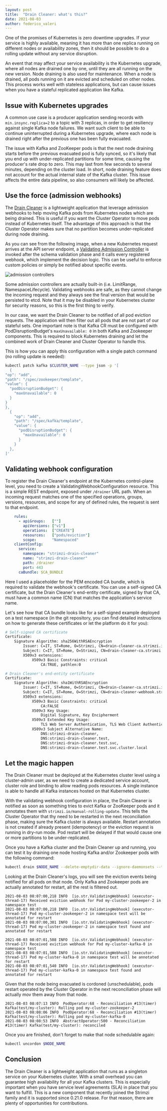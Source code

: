```yaml
---
layout: post
title:  "Drain Cleaner: what's this?"
date: 2021-08-03
author: federico_valeri
---
```


One of the promises of Kubernetes is zero downtime upgrades. If your service is highly available, meaning it has more 
than one replica running on different nodes or availability zones, then it should be possible to do a rolling update 
without any service disruption.

An event that may affect your service availability is the Kubernetes upgrade, where all nodes are drained one by one, 
until they are all running on the new version. Node draining is also used for maintenance. When a node is drained, all 
pods running on it are evicted and scheduled on other nodes. This process works well with stateless applications, but 
can cause issues when you have a stateful replicated application like Kafka.

<!--more-->

## Issue with Kubernetes upgrades

A common use case is a producer application sending records with `min.insync.replica=2` to a topic with 3 replicas, in 
order to get resiliency against single Kafka node failures. We want such client to be able to continue uninterrupted 
during a Kubernetes upgrade, where each node is drained right after the previous one has been fully evacuated.

The issue with Kafka and ZooKeeper pods is that the next node draining starts before the previous evacuated pod is fully 
synced, so it's likely that you end up with under-replicated partitions for some time, causing the producer's rate drop 
to zero. This may last from few seconds to several minutes, depending on the cluster load. In short, node draining 
feature does not account for the actual internal state of the Kafka cluster. This issue affects the entire data 
pipeline, so also consumers will likely be affected.

## Use the force (admission webhooks)

The [Drain Cleaner](https://github.com/strimzi/drain-cleaner) is a lightweight application that leverage admission 
webhooks to help moving Kafka pods from Kubernetes nodes which are being drained. This is useful if you want the Cluster 
Operator to move pods instead of Kubernetes itself. The advantage of this approach is that the Cluster Operator makes 
sure that no partition becomes under-replicated during node draining.

As you can see from the following image, when a new Kubernetes request arrives at the API server endpoint, a [Validating 
Admission Controller](https://kubernetes.io/docs/reference/access-authn-authz/extensible-admission-controllers) is 
invoked after the schema validation phase and it calls every registered webhook, which implement the decision logic. 
This can be useful to enforce custom policies or simply be notified about specific events.

![admission controllers](/assets/images/posts/2021-08-03-admission-controllers.png)

Some admission controllers are actually built-in (i.e. LimitRange, NamespaceLifecycle). Validating webhooks are safe, as 
they cannot change the incoming request and they always see the final version that would be persisted to etcd. Note that 
it may be disabled in your Kubernetes cluster for security reasons, so this is the first thing to verify.

In our case, we want the Drain Cleaner to be notified of all pod eviction requests. The application will then filter out 
all pods that are not part of our stateful sets. One important note is that Kafka CR must be configured with 
PodDisruptionBudget's `maxUnavailable: 0` in both Kafka and Zookeeper components. This is required to block 
Kubernetes draining and let the combined work of Drain Cleaner and Cluster Operator to handle this. 

This is how you can apply this configuration with a single patch command (no rolling update is needed):

```sh
kubectl patch kafka $CLUSTER_NAME --type json -p '[
  {
"op": "add",
"path": "/spec/zookeeper/template",
"value": {
  "podDisruptionBudget": {
    "maxUnavailable": 0
  }
}
},
  {
    "op": "add",
    "path": "/spec/kafka/template",
    "value": {
      "podDisruptionBudget": {
        "maxUnavailable": 0
      }
    }
  },
]'
```

## Validating webhook configuration

To register the Drain Cleaner's endpoint at the Kubernetes control-plane level, you need to create a 
ValidatingWebhookConfiguration resource. This is a simple REST endpoint, exposed under `/drainer` URL path. When an 
incoming request matches one of the specified operations, groups, versions, resources, and scope for any of defined 
rules, the request is sent to that endpoint.

```yaml
    rules:
      - apiGroups:   [""]
        apiVersions: ["v1"]
        operations:  ["CREATE"]
        resources:   ["pods/eviction"]
        scope:       "Namespaced"
    clientConfig:
      service:
        namespace: "strimzi-drain-cleaner"
        name: "strimzi-drain-cleaner"
        path: /drainer
        port: 443
      caBundle: $CA_BUNDLE
```

Here I used a placeholder for the PEM encoded CA bundle, which is required to validate the webhook's certificate. You 
can use a self-signed CA certificate, but the Drain Cleaner's end-entity certificate, signed by that CA, must have a 
common name (CN) that matches the application's service name.

Let's see how that CA bundle looks like for a self-signed example deployed on a test namespace (in the git repository, 
you can find detailed instructions on how to generate these certificates or let the platform do it for you):

```sh
# Self-signed CA certificate  
Certificate:
    Signature Algorithm: sha256WithRSAEncryption
        Issuer: C=IT, ST=Rome, O=Strimzi, CN=drain-cleaner-ca.strimzi.io
        Subject: C=IT, ST=Rome, O=Strimzi, CN=drain-cleaner-ca.strimzi.io
        X509v3 extensions:
            X509v3 Basic Constraints: critical
                CA:TRUE, pathlen:0

# Drain Cleaner's end-entity certificate         
Certificate:
    Signature Algorithm: sha1WithRSAEncryption
        Issuer: C=IT, ST=Rome, O=Strimzi, CN=drain-cleaner-ca.strimzi.io
        Subject: C=IT, ST=Rome, O=Strimzi, CN=drain-cleaner-webhook.strimzi.io
        X509v3 extensions:
            X509v3 Basic Constraints: critical
                CA:FALSE
            X509v3 Key Usage: 
                Digital Signature, Key Encipherment
            X509v3 Extended Key Usage: 
                TLS Web Server Authentication, TLS Web Client Authentication
            X509v3 Subject Alternative Name: 
                DNS:strimzi-drain-cleaner, 
                DNS:strimzi-drain-cleaner.test, 
                DNS:strimzi-drain-cleaner.test.svc, 
                DNS:strimzi-drain-cleaner.test.svc.cluster.local
```

## Let the magic happen

The Drain Cleaner must be deployed at the Kubernetes cluster level using a cluster-admin user, as we need to create a 
dedicated service account, cluster role and binding to allow reading pods resources. A single instance is able to handle 
all Kafka instances hosted on that Kubernetes cluster.

With the validating webhook configuration in place, the Drain Cleaner is notified as soon as something tries to evict 
Kafka or ZooKeeper pods and it annotates them with `strimzi.io/manual-rolling-update`. This tells the Cluster Operator 
that thy need to be restarted in the next reconciliation phase, making sure the Kafka cluster is always available. 
Restart annotation is not created if already present (idempotency) or the eviction request is running in dry-run mode.
Pod restart will be delayed if that would cause one or more partitions to be under-replicated. 

Once you have a Kafka cluster and the Drain Cleaner up and running, you can test it by draining one node hosting Kafka 
and/or Zookeeper pods with the following command:

```sh
kubectl drain $NODE_NAME --delete-emptydir-data --ignore-daemonsets --timeout=6000s --force
```

Looking at the Drain Cleaner's logs, you will see the eviction events being notified for all pods on that node. 
Only Kafka and Zookeeper pods are actually annotated for restart, all the rest is filtered out.

```
2021-08-03 08:07:00,218 INFO  [io.str.ValidatingWebhook] (executor-thread-17) Received eviction webhook for Pod my-cluster-zookeeper-2 in namespace test
2021-08-03 08:07:00,218 INFO  [io.str.ValidatingWebhook] (executor-thread-17) Pod my-cluster-zookeeper-2 in namespace test will be annotated for restart
2021-08-03 08:07:00,301 INFO  [io.str.ValidatingWebhook] (executor-thread-17) Pod my-cluster-zookeeper-2 in namespace test found and annotated for restart

2021-08-03 08:07:01,508 INFO  [io.str.ValidatingWebhook] (executor-thread-17) Received eviction webhook for Pod my-cluster-kafka-0 in namespace test
2021-08-03 08:07:01,508 INFO  [io.str.ValidatingWebhook] (executor-thread-17) Pod my-cluster-kafka-0 in namespace test will be annotated for restart
2021-08-03 08:07:01,540 INFO  [io.str.ValidatingWebhook] (executor-thread-17) Pod my-cluster-kafka-0 in namespace test found and annotated for restart
```

Given that the node being evacuated is cordoned (unschedulable), pods restart operated by the Cluster Operator in the 
next reconciliation phase will actually mov them away from that node.

```
2021-08-03 08:07:13 INFO  PodOperator:68 - Reconciliation #13(timer) Kafka(test/my-cluster): Rolling pod my-cluster-zookeeper-2
2021-08-03 08:08:06 INFO  PodOperator:68 - Reconciliation #13(timer) Kafka(test/my-cluster): Rolling pod my-cluster-kafka-0
2021-08-03 08:08:53 INFO  AbstractOperator:500 - Reconciliation #13(timer) Kafka(test/my-cluster): reconciled
```

Once you are finished, don't forget to make that node schedulable again:

```sh
kubectl uncordon $NODE_NAME
```

## Conclusion

The Drain Cleaner is a lightweight application that runs as a singleton service on your Kubernetes cluster. With a small 
overhead you can guarantee high availability for all your Kafka clusters. This is especially important when you have service 
level agreements (SLA) in place that you want to fulfill. This is a new component that recently joined the Strimzi family 
and it is supported since 0.21.0 release. For that reason, there are plenty of opportunities for contributions.
